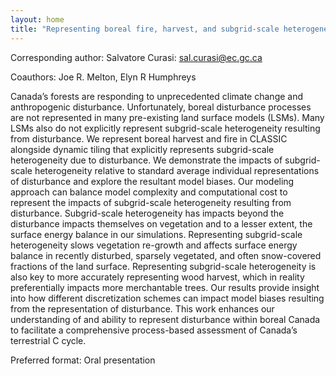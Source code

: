 ```yaml
---
layout: home
title: "Representing boreal fire, harvest, and subgrid-scale heterogeneity in the Canadian Land Surface Scheme Including Biogeochemical Cycles."
---
```



Corresponding author: Salvatore Curasi: sal.curasi@ec.gc.ca

Coauthors: Joe R. Melton, Elyn R Humphreys 

Canada’s forests are responding to unprecedented climate change and anthropogenic disturbance. Unfortunately, boreal disturbance processes are not represented in many pre-existing land surface models (LSMs). Many LSMs also do not explicitly represent subgrid-scale heterogeneity resulting from disturbance. We represent boreal harvest and fire in CLASSIC alongside dynamic tiling that explicitly represents subgrid-scale heterogeneity due to disturbance. We demonstrate the impacts of subgrid-scale heterogeneity relative to standard average individual representations of disturbance and explore the resultant model biases. Our modeling approach can balance model complexity and computational cost to represent the impacts of subgrid-scale heterogeneity resulting from disturbance. Subgrid-scale heterogeneity has impacts beyond the disturbance impacts themselves on vegetation and to a lesser extent, the surface energy balance in our simulations. Representing subgrid-scale heterogeneity slows vegetation re-growth and affects surface energy balance in recently disturbed, sparsely vegetated, and often snow-covered fractions of the land surface. Representing subgrid-scale heterogeneity is also key to more accurately representing wood harvest, which in reality preferentially impacts more merchantable trees. Our results provide insight into how different discretization schemes can impact model biases resulting from the representation of disturbance. This work enhances our understanding of and ability to represent disturbance within boreal Canada to facilitate a comprehensive process-based assessment of Canada’s terrestrial C cycle.

Preferred format: Oral presentation
